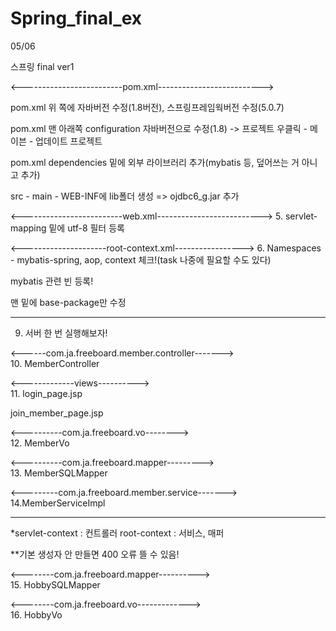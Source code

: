 # Spring_final_ex
05/06

스프링 final ver1 <br>

<-------------------------pom.xml-------------------------->

pom.xml 위 쪽에 자바버전 수정(1.8버전), 스프링프레임웍버전 수정(5.0.7) <br>

pom.xml 맨 아래쪽 configuration 자바버전으로 수정(1.8) -> 프로젝트 우클릭 - 메이븐 - 업데이트 프로젝트 <br>

pom.xml dependencies 밑에 외부 라이브러리 추가(mybatis 등, 덮어쓰는 거 아니고 추가)  <br>

src - main - WEB-INF에 lib폴더 생성 => ojdbc6_g.jar 추가 <br>

<-------------------------web.xml-------------------------->
5. servlet-mapping 밑에 utf-8 필터 등록 <br>

<---------------------root-context.xml----------------->
6. Namespaces - mybatis-spring, aop, context 체크!(task 나중에 필요할 수도 있다)  <br>

mybatis 관련 빈 등록! <br>

맨 밑에 base-package만 수정 <br>

------------
9. 서버 한 번 실행해보자!  <br>

<------com.ja.freeboard.member.controller-------> <br>
10. MemberController <br>

<-------------views----------> <br>
11. login_page.jsp <br>

join_member_page.jsp <br>

<----------com.ja.freeboard.vo--------> <br>
12. MemberVo <br>

<----------com.ja.freeboard.mapper---------> <br>
13. MemberSQLMapper <br>

<---------com.ja.freeboard.member.service-------> <br>
14.MemberServiceImpl <br>

-------------
*servlet-context : 컨트롤러 root-context : 서비스, 매퍼 <br>

**기본 생성자 안 만들면 400 오류 뜰 수 있음! <br>

<--------com.ja.freeboard.mapper----------> <br>
15. HobbySQLMapper <br>

<--------com.ja.freeboard.vo-------------> <br>
16. HobbyVo
